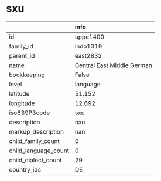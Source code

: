 # sxu
|                      | info                       |
|:---------------------|:---------------------------|
| id                   | uppe1400                   |
| family_id            | indo1319                   |
| parent_id            | east2832                   |
| name                 | Central East Middle German |
| bookkeeping          | False                      |
| level                | language                   |
| latitude             | 51.152                     |
| longitude            | 12.692                     |
| iso639P3code         | sxu                        |
| description          | nan                        |
| markup_description   | nan                        |
| child_family_count   | 0                          |
| child_language_count | 0                          |
| child_dialect_count  | 29                         |
| country_ids          | DE                         |